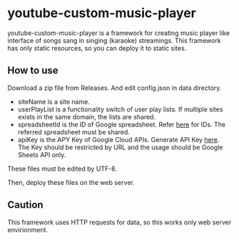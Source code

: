 # youtube-custom-music-player
youtube-custom-music-player is a framework for creating music player like interface of songs sang in singing (karaoke) streamings.
This framework has only static resources, so you can deploy it to static sites.

## How to use
Download a zip file from Releases.
And edit config.json in data directory.
- siteName is a site name.
- userPlayList is a functionality switch of user play lists. If multiple sites exists in the same domain, the lists are shared.
- spreadsheetId is the ID of Google spreadsheet. Refer [here](https://developers.google.com/sheets/api/guides/concepts) for IDs. The referred spreadsheet must be shared.
- apiKey is the APY Key of Google Cloud APIs. Generate API Key [here](https://console.cloud.google.com/apis/credentials). The Key should be restricted by URL and the usage should be Google Sheets API only.

These files must be edited by UTF-8.

Then, deploy these files on the web server.

## Caution
This framework uses HTTP requests for data, so this works only web server envirionment.
